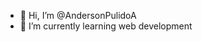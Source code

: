 - 👋 Hi, I’m @AndersonPulidoA
- 🌱 I’m currently learning  web development 

<!---
AndersonPulidoA/AndersonPulidoA is a ✨ special ✨ repository because its `README.md` (this file) appears on your GitHub profile.
You can click the Preview link to take a look at your changes.
--->
